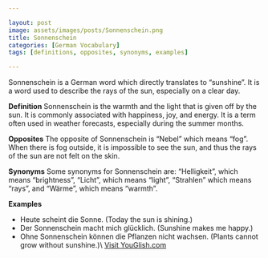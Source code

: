 ```yaml
---

layout: post
image: assets/images/posts/Sonnenschein.png
title: Sonnenschein
categories: [German Vocabulary]
tags: [definitions, opposites, synonyms, examples]

---
```


Sonnenschein is a German word which directly translates to “sunshine”. It is a word used to describe the rays of the sun, especially on a clear day.

**Definition**
Sonnenschein is the warmth and the light that is given off by the sun. It is commonly associated with happiness, joy, and energy. It is a term often used in weather forecasts, especially during the summer months.

**Opposites**
The opposite of Sonnenschein is “Nebel” which means “fog”. When there is fog outside, it is impossible to see the sun, and thus the rays of the sun are not felt on the skin.

**Synonyms**
Some synonyms for Sonnenschein are: “Helligkeit”, which means “brightness”, “Licht”, which means “light”, “Strahlen” which means “rays”, and “Wärme”, which means “warmth”.

**Examples**
- Heute scheint die Sonne. (Today the sun is shining.)
- Der Sonnenschein macht mich glücklich. (Sunshine makes me happy.)
- Ohne Sonnenschein können die Pflanzen nicht wachsen. (Plants cannot grow without sunshine.)\ <a id="yg-widget-0" class="youglish-widget" data-query="Sonnenschein" data-lang="german" data-components="8412" data-auto-start="0" data-bkg-color="theme_light" data-title="How%20to%20pronounce%20Sonnenschein%20in%20German"  rel="nofollow" href="https://youglish.com">Visit YouGlish.com</a><script async src="https://youglish.com/public/emb/widget.js" charset="utf-8"></script>
